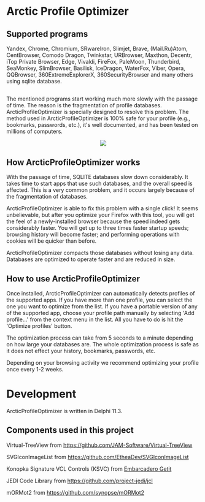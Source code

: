 # Arctic Profile Optimizer

## Supported programs

Yandex, Chrome, Chromium, SRwareIron, Slimjet, Brave, (Mail.Ru)Atom,
CentBrowser, Comodo Dragon, Twinkstar, URBrowser, Maxthon, Decentr,
iTop Private Browser, Edge, Vivaldi, 
FireFox, PaleMoon, Thunderbird, SeaMonkey, SlimBrowser, Basilisk, IceDragon, WaterFox, Viber,
Opera, QQBrowser, 360ExtremeExplorerX, 360SecurityBrowser and many others using sqlite database. 


##

The mentioned programs start working much more slowly with the passage of time. The reason is the fragmentation of profile databases. ArcticProfileOptimizer is specially designed to resolve this problem. The method used in ArcticProfileOptimizer is 100% safe for your profile (e.g., bookmarks, passwords, etc.), it's well documented, and has been tested on millions of computers.

<p align="center">
<img src="https://user-images.githubusercontent.com/109481884/197779706-9f3062f0-e072-4fdf-9edc-e347e83674c7.png"/>
</p>

## How ArcticProfileOptimizer works
With the passage of time, SQLITE databases slow down considerably. It takes time to start apps that use such databases, and the overall speed is affected. This is a very common problem, and it occurs largely because of the fragmentation of databases.

ArcticProfileOptimizer is able to fix this problem with a single click! It seems unbelievable, but after you optimize your Firefox with this tool, you will get the feel of a newly-installed browser because the speed indeed gets considerably faster. You will get up to three times faster startup speeds; browsing history will become faster; and performing operations with cookies will be quicker than before.

ArcticProfileOptimizer compacts those databases without losing any data. Databases are optimized to operate faster and are reduced in size.

## How to use ArcticProfileOptimizer
Once installed, ArcticProfileOptimizer can automatically detects profiles of the supported apps. If you have more than one profile, you can select the one you want to optimize from the list. If you have a portable version of any of the supported app, choose your profile path manually by selecting 'Add profile...' from the context menu in the list. All you have to do is hit the 'Optimize profiles' button.

The optimization process can take from 5 seconds to a minute depending on how large your databases are. The whole optimization process is safe as it does not effect your history, bookmarks, passwords, etc.

Depending on your browsing activity we recommend optimizing your profile once every 1-2 weeks.


# Development
ArcticProfileOptimizer is written in Delphi 11.3.

## Components used in this project
Virtual-TreeView from https://github.com/JAM-Software/Virtual-TreeView

SVGIconImageList from https://github.com/EtheaDev/SVGIconImageList

Konopka Signature VCL Controls (KSVC) from [Embarcadero Getit](http://altd.embarcadero.com/getit/installer/components/KonopkaControls/KonopkaControls-280-7.0For11.2.zip)

JEDI Code Library from https://github.com/project-jedi/jcl

mORMot2 from https://github.com/synopse/mORMot2
